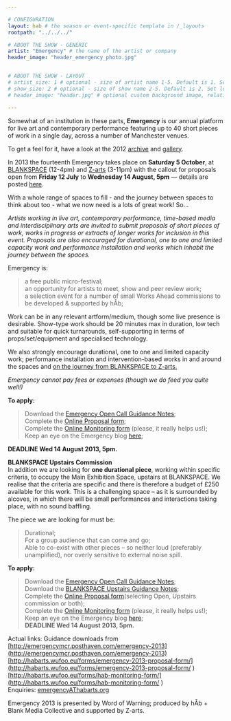 ```yaml
---

# CONFIGURATION
layout: hab # the season or event-specific template in /_layouts
rootpath: "../../../"

# ABOUT THE SHOW - GENERIC
artist: "Emergency" # the name of the artist or company
header_image: "header_emergency_photo.jpg"   


# ABOUT THE SHOW - LAYOUT
# artist_size: 1 # optional - size of artist name 1-5. Default is 1. Set longer names to lower values
# show_size: 2 # optional - size of show name 2-5. Default is 2. Set longer names to lower values
# header_image: "header.jpg" # optional custom background image, relative to current page

---
```

    
Somewhat of an institution in these parts, **Emergency** is our annual platform for live art and contemporary performance featuring up to 40 short pieces of work in a single day, across a number of Manchester venues.     
     
To get a feel for it, have a look at the 2012 [archive](/archive/2012-emergency) and [gallery](/galleries/2012-emergency).    

In 2013 the fourteenth Emergency takes place on **Saturday 5 October**, at [BLANKSPACE](http://blankmediacollective.org/about-us/) (12-4pm) and [Z-arts](http://www.z-arts.org) (3-11pm) with the callout for proposals open from **Friday 12 July** to **Wednesday 14 August, 5pm** — details are posted [here](http://emergencymcr.posthaven.com).    

With a whole range of spaces to fill - and the journey between spaces to think about too - what we now need is a lots of great work! So...    

*Artists working in live art, contemporary performance, time-based media and interdisciplinary arts are invited to submit proposals of short pieces of work, works in progress or extracts of longer works for inclusion in this event. Proposals are also encouraged for durational, one to one and limited capacity work and performance installation and works which inhabit the journey between the spaces.*    

Emergency is:    
>a free public micro-festival;   
>an opportunity for artists to meet, show and peer review work;      
>a selection event for a number of small Works Ahead commissions to be developed & supported by hÅb;    
    
Work can be in any relevant artform/medium, though some live presence is desirable. Show-type work should be 20 minutes max in duration, low tech and suitable for quick turnarounds, self-supporting in terms of props/set/equipment and specialised technology.    

We also strongly encourage durational, one to one and limited capacity work; performance installation and intervention-based works in and around the spaces and [on the journey from BLANKSPACE to Z-arts.](https://maps.google.co.uk/maps/ms?msid=207310072245535503927.0004c60b67be9371f1dec&msa=0)    
   
*Emergency cannot pay fees or expenses (though we do feed you quite well!)*   

**To apply:**    
>Download the [Emergency Open Call Guidance Notes](https://phaven-prod.s3.amazonaws.com/files/document_part/asset/960671/ajBUQV6Px4Zc-jSgeEkTeGCy5aA/Emergency_2013_info.docx);     
>Complete the [Online Proposal form](http://habarts.wufoo.eu/forms/emergency-2013-proposal-form/);    
>Complete the [Online Monitoring form](http://habarts.wufoo.eu/forms/hab-monitoring-form/) (please, it really helps us!);       
>Keep an eye on the Emergency blog [here](http://emergencymcr.posthaven.com/emergency-2013);    

**DEADLINE Wed 14 August 2013, 5pm.**   
 
**BLANKSPACE Upstairs Commission**  
In addition we are looking for **one durational piece**, working within specific criteria, to occupy the Main Exhibition Space, upstairs at BLANKSPACE. We realise that the criteria are specific and there is therefore a budget of £250 available for this work. This is a challenging space – as it is surrounded by alcoves, in which there will be small performances and interactions taking place, with no sound baffling.    

The piece we are looking for must be:   
>Durational;    
>For a group audience that can come and go;    
>Able to co-exist with other pieces – so neither loud (preferably unamplified), nor overly sensitive to external noise spill.   

**To apply:**    
>Download the [Emergency Open Call Guidance Notes](https://phaven-prod.s3.amazonaws.com/files/document_part/asset/960671/ajBUQV6Px4Zc-jSgeEkTeGCy5aA/Emergency_2013_info.docx);     
>Download the [BLANKSPACE Upstairs Guidance Notes](https://phaven-prod.s3.amazonaws.com/files/document_part/asset/960670/HTby1sXJrBpdQUa6jJX13-WZr5Y/Emergency_2013_BLANK_upstairs_notes.docx);       
>Complete the [Online Proposal form](http://habarts.wufoo.eu/forms/emergency-2013-proposal-form/)(selecting Open, Upstairs commission or both);   
>Complete the [Online Monitoring form](http://habarts.wufoo.eu/forms/hab-monitoring-form/) (please, it really helps us!);    
>Keep an eye on the Emergency blog [here](http://emergencymcr.posthaven.com/emergency-2013);    
**DEADLINE Wed 14 August 2013, 5pm.**     

Actual links:
Guidance downloads from [http://emergencymcr.posthaven.com/emergency-2013](http://emergencymcr.posthaven.com/emergency-2013)
[http://habarts.wufoo.eu/forms/emergency-2013-proposal-form/](http://habarts.wufoo.eu/forms/emergency-2013-proposal-form/ )     
[http://habarts.wufoo.eu/forms/hab-monitoring-form/](http://habarts.wufoo.eu/forms/hab-monitoring-form/  )    
Enquiries: <a target="_blank" href="mailto:emergency@habarts.org" data-posthaven-guid="">emergencyAThabarts.org</a>

Emergency 2013 is presented by Word of Warning; produced by hÅb + Blank Media Collective and supported by Z-arts.    

     
    
